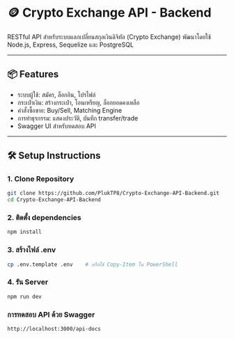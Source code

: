 # 🪙 Crypto Exchange API - Backend

RESTful API สำหรับระบบแลกเปลี่ยนสกุลเงินดิจิทัล (Crypto Exchange) พัฒนาโดยใช้ Node.js, Express, Sequelize และ PostgreSQL

---

## 📦 Features

- ระบบผู้ใช้: สมัคร, ล็อกอิน, โปรไฟล์
- กระเป๋าเงิน: สร้างกระเป๋า, โอนเหรียญ, ล็อกยอดคงเหลือ
- คำสั่งซื้อขาย: Buy/Sell, Matching Engine
- การทำธุรกรรม: แสดงประวัติ, บันทึก transfer/trade
- Swagger UI สำหรับทดสอบ API

---

## 🛠️ Setup Instructions

### 1. Clone Repository

```bash
git clone https://github.com/PlukTP8/Crypto-Exchange-API-Backend.git
cd Crypto-Exchange-API-Backend
```
### 2. ติดตั้ง dependencies

```bash
npm install
```
### 3. สร้างไฟล์ .env

```bash
cp .env.template .env    # หรือใช้ Copy-Item ใน PowerShell
```

### 4. รัน Server

```bash
npm run dev
```

### การทดสอบ API ด้วย Swagger

```bash
http://localhost:3000/api-docs
```
